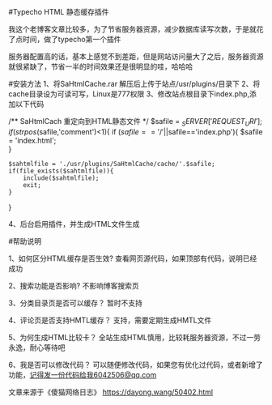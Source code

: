 #Typecho HTML 静态缓存插件

我这个老博客文章比较多，为了节省服务器资源，减少数据库读写次数，于是就花了点时间，做了typecho第一个插件

服务器配置高的话，基本上感觉不到差距，但是网站访问量大了之后，服务器资源就很紧缺了，节省一半的时间效果还是很明显的哇，哈哈哈


#安装方法
1、将SaHtmlCache.rar 解压后上传于站点/usr/plugins/目录下
2、将cache目录设为可读可写，Linux是777权限
3、修改站点根目录下index.php,添加以下代码

/**  SaHtmlCach 重定向到HTML静态文件 */
$safile = $_SERVER['REQUEST_URI'];
if(strpos($safile,'comment')<1){
    if ($safile=='/'||$safile=='index.php'){
        $safile = 'index.html';    
    }
    
    $sahtmlfile = './usr/plugins/SaHtmlCache/cache/'.$safile; 
    if(file_exists($sahtmlfile)){
        include($sahtmlfile);
        exit;
    }
}

4、后台启用插件，并生成HTML文件生成

#帮助说明

1、如何区分HTML缓存是否生效?
查看网页源代码，如果顶部有<!-- SaCache created 2020/01/04 05:05:15-->代码，说明已经成功

2、搜索功能是否影响?
不影响博客搜索页

3、分类目录页是否可以缓存？
暂时不支持

4、评论页是否支持HMTL缓存？
支持，需要定期生成HMTL文件

5、为何生成HTML比较卡？
全站生成HTML慎用，比较耗服务器资源，不过一劳永逸，耐心等待吧

6、我是否可以修改代码？
可以随便修改代码，如果您有优化过代码，或者新增了功能，记得发一份代码给我6042506@qq.com

文章来源于《傻猫网络日志》 https://dayong.wang/50402.html
